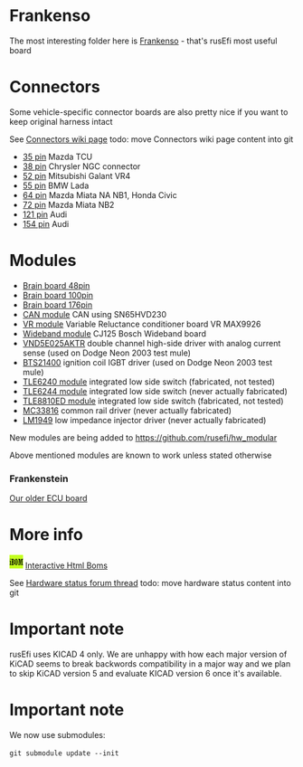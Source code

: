 
# Frankenso
The most interesting folder here is [Frankenso](frankenso/) - that's rusEfi most useful board

# Connectors
Some vehicle-specific connector boards are also pretty nice if you want to keep original harness intact

See [Connectors wiki page](http://rusefi.com/wiki/index.php?title=Hardware:OEM_connectors)
todo: move Connectors wiki page content into git

* [35 pin](MX7-C-35PL-C11-connector) Mazda TCU
* [38 pin](NGC_38_connector) Chrysler NGC connector
* [52 pin](172319-1_52pin-connector) Mitsubishi Galant VR4
* [55 pin](963063-15_55_pin_connector) BMW Lada
* [64 pin](176122-6-connector) Mazda Miata NA NB1, Honda Civic
* [72 pin](1123038-2-connector) Mazda Miata NB2 
* [121 pin](368255-2-connector) Audi
* [154 pin](284617-1-connector) Audi

# Modules
* [Brain board 48pin](mini48-stm32)
* [Brain board 100pin](brain_board)
* [Brain board 176pin](brain_board_176-pin)
* [CAN module](can_board) CAN using SN65HVD230
* [VR module](VR_Board) Variable Reluctance conditioner board VR MAX9926
* [Wideband module](CJ125_board) CJ125 Bosch Wideband board
* [VND5E025AKTR](PowerSSO-24_breakout) double channel high-side driver with analog current sense (used on Dodge Neon 2003 test mule)
* [BTS21400](DDPAK_breakout) ignition coil IGBT driver (used on Dodge Neon 2003 test mule)
* [TLE6240 module](low_side_tle6240) integrated low side switch (fabricated, not tested)
* [TLE6244 module](Breakout_TLE6244) integrated low side switch (never actually fabricated)
* [TLE8810ED module](TLE8110ED_breakout_board) integrated low side switch (fabricated, not tested)
* [MC33816](Common_Rail_MC33816) common rail driver (never actually fabricated)
* [LM1949](Low-Z_LM1949) low impedance injector driver (never actually fabricated)

New modules are being added to https://github.com/rusefi/hw_modular

Above mentioned modules are known to work unless stated otherwise

### Frankenstein

[Our older ECU board](frankenstein)

# More info

![IBOM](../misc/www/images/ibom_icon.png) [Interactive Html Boms](https://rusefi.com/docs/ibom/)

See [Hardware status forum thread](http://rusefi.com/forum/viewtopic.php?f=4&t=260)
todo: move hardware status content into git

# Important note
rusEfi uses KICAD 4 only.
We are unhappy with how each major version of KiCAD
seems to break backwords compatibility in a major way and we plan to skip KiCAD version 5
and evaluate KICAD version 6 once it's available.


# Important note

We now use submodules:

`git submodule update --init`


